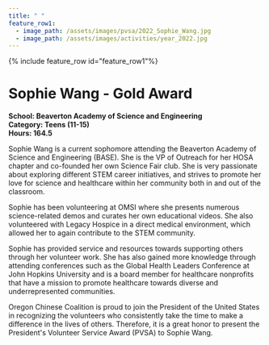 ```yaml
---
title: " "
feature_row1:
  - image_path: /assets/images/pvsa/2022_Sophie_Wang.jpg
  - image_path: /assets/images/activities/year_2022.jpg
---
```


{% include feature_row id="feature_row1"%}

# Sophie Wang - Gold Award

**School: Beaverton Academy of Science and Engineering**  
**Category: Teens (11-15)**  
**Hours: 164.5**  

Sophie Wang is a current sophomore attending the Beaverton Academy of Science and Engineering (BASE). She is the VP of Outreach for her HOSA chapter and co-founded her own Science Fair club. She is very passionate about exploring different STEM career initiatives, and strives to promote her love for science and healthcare within her community both in and out of the classroom.

Sophie has been volunteering at OMSI where she presents numerous science-related demos and curates her own educational videos. She also volunteered with Legacy Hospice in a direct medical environment, which allowed her to again contribute to the STEM community.

Sophie has provided service and resources towards supporting others through her volunteer work. She has also gained more knowledge through attending conferences such as the Global Health Leaders Conference at John Hopkins University and is a board member for healthcare nonprofits that have a mission to promote healthcare towards diverse and underrepresented communities.

Oregon Chinese Coalition is proud to join the President of the United States in recognizing the volunteers who consistently take the time to make a difference in the lives of others. Therefore, it is a great honor to present the President's Volunteer Service Award (PVSA) to Sophie Wang.
